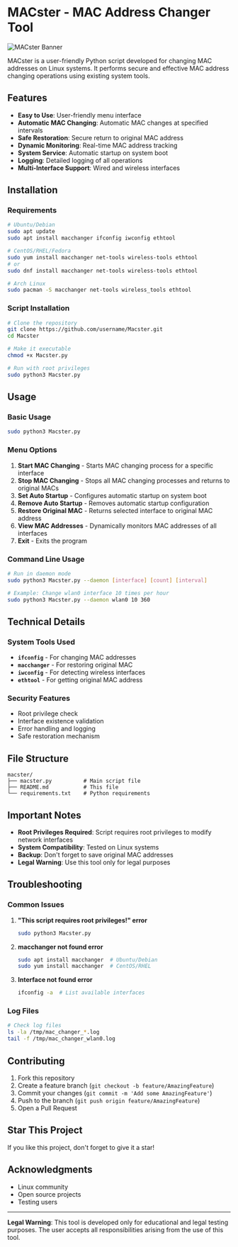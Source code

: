 # MACster - MAC Address Changer Tool

![MACster Banner](https://img.shields.io/badge/MACster-MAC%20Changer-green?style=for-the-badge&logo=terminal)

MACster is a user-friendly Python script developed for changing MAC addresses on Linux systems. It performs secure and effective MAC address changing operations using existing system tools.

## Features

- **Easy to Use**: User-friendly menu interface
- **Automatic MAC Changing**: Automatic MAC changes at specified intervals
- **Safe Restoration**: Secure return to original MAC address
- **Dynamic Monitoring**: Real-time MAC address tracking
- **System Service**: Automatic startup on system boot
- **Logging**: Detailed logging of all operations
- **Multi-Interface Support**: Wired and wireless interfaces

## Installation

### Requirements

```bash
# Ubuntu/Debian
sudo apt update
sudo apt install macchanger ifconfig iwconfig ethtool

# CentOS/RHEL/Fedora
sudo yum install macchanger net-tools wireless-tools ethtool
# or
sudo dnf install macchanger net-tools wireless-tools ethtool

# Arch Linux
sudo pacman -S macchanger net-tools wireless_tools ethtool
```

### Script Installation

```bash
# Clone the repository
git clone https://github.com/username/Macster.git
cd Macster

# Make it executable
chmod +x Macster.py

# Run with root privileges
sudo python3 Macster.py
```

## Usage

### Basic Usage

```bash
sudo python3 Macster.py
```

### Menu Options

1. **Start MAC Changing** - Starts MAC changing process for a specific interface
2. **Stop MAC Changing** - Stops all MAC changing processes and returns to original MACs
3. **Set Auto Startup** - Configures automatic startup on system boot
4. **Remove Auto Startup** - Removes automatic startup configuration
5. **Restore Original MAC** - Returns selected interface to original MAC address
6. **View MAC Addresses** - Dynamically monitors MAC addresses of all interfaces
7. **Exit** - Exits the program

### Command Line Usage

```bash
# Run in daemon mode
sudo python3 Macster.py --daemon [interface] [count] [interval]

# Example: Change wlan0 interface 10 times per hour
sudo python3 Macster.py --daemon wlan0 10 360
```

## Technical Details

### System Tools Used

- **`ifconfig`** - For changing MAC addresses
- **`macchanger`** - For restoring original MAC
- **`iwconfig`** - For detecting wireless interfaces
- **`ethtool`** - For getting original MAC address

### Security Features

- Root privilege check
- Interface existence validation
- Error handling and logging
- Safe restoration mechanism

## File Structure

```
macster/
├── macster.py          # Main script file
├── README.md           # This file
└── requirements.txt    # Python requirements
```

## Important Notes

- **Root Privileges Required**: Script requires root privileges to modify network interfaces
- **System Compatibility**: Tested on Linux systems
- **Backup**: Don't forget to save original MAC addresses
- **Legal Warning**: Use this tool only for legal purposes

## Troubleshooting

### Common Issues

1. **"This script requires root privileges!" error**
   ```bash
   sudo python3 Macster.py
   ```

2. **macchanger not found error**
   ```bash
   sudo apt install macchanger  # Ubuntu/Debian
   sudo yum install macchanger  # CentOS/RHEL
   ```

3. **Interface not found error**
   ```bash
   ifconfig -a  # List available interfaces
   ```

### Log Files

```bash
# Check log files
ls -la /tmp/mac_changer_*.log
tail -f /tmp/mac_changer_wlan0.log
```

## Contributing

1. Fork this repository
2. Create a feature branch (`git checkout -b feature/AmazingFeature`)
3. Commit your changes (`git commit -m 'Add some AmazingFeature'`)
4. Push to the branch (`git push origin feature/AmazingFeature`)
5. Open a Pull Request


## Star This Project

If you like this project, don't forget to give it a star!


## Acknowledgments

- Linux community
- Open source projects
- Testing users

---

**Legal Warning**: This tool is developed only for educational and legal testing purposes. The user accepts all responsibilities arising from the use of this tool.
